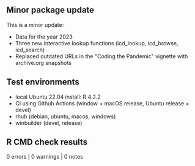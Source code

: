 ## Minor package update

This is a minor update:

- Data for the year 2023
- Three new interactive lookup functions (icd_lookup, icd_browse, icd_search)
- Replaced outdated URLs in the "Coding the Pandemic" vignette with archive.org snapshots



## Test environments
* local Ubuntu 22.04 install: R 4.2.2
* CI using Github Actions (window + macOS release, Ubuntu release + devel)
* rhub (debian, ubuntu, macos, windows)
* winbuilder (devel, release)

## R CMD check results

0 errors | 0 warnings | 0 notes
